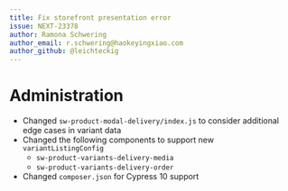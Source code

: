 ```yaml
---
title: Fix storefront presentation error
issue: NEXT-23378
author: Ramona Schwering
author_email: r.schwering@haokeyingxiao.com
author_github: @leichteckig
---
```

# Administration
* Changed `sw-product-modal-delivery/index.js` to consider additional edge cases in variant data
* Changed the following components to support new `variantListingConfig`
  * `sw-product-variants-delivery-media`
  * `sw-product-variants-delivery-order`
* Changed `composer.json` for Cypress 10 support
